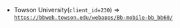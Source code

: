  - Towson University(`client_id=230`) => [`https://bbweb.towson.edu/webapps/Bb-mobile-bb_bb60/`](https://bbweb.towson.edu/webapps/Bb-mobile-bb_bb60/)
